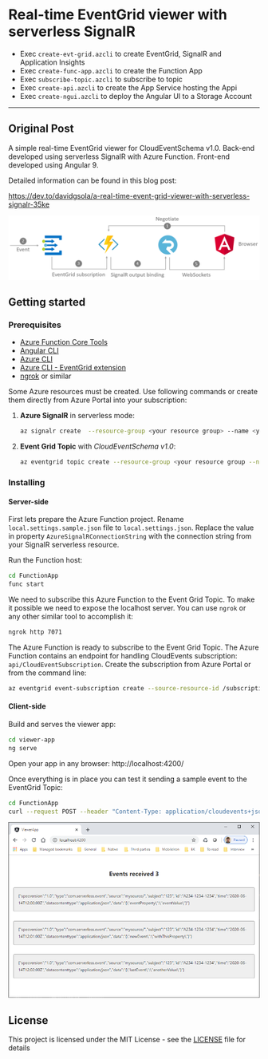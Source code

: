# Real-time EventGrid viewer with serverless SignalR

- Exec `create-evt-grid.azcli` to create EventGrid, SignalR and Application Insights
- Exec `create-func-app.azcli` to create the Function App
- Exec `subscribe-topic.azcli` to subscribe to topic
- Exec `create-api.azcli` to create the App Service hosting the Appi
- Exec `create-ngui.azcli` to deploy the Angular UI to a Storage Account

---

## Original Post

A simple real-time EventGrid viewer for CloudEventSchema v1.0. Back-end developed using serverless SignalR with Azure Function. Front-end developed using Angular 9.

Detailed information can be found in this blog post:

https://dev.to/davidgsola/a-real-time-event-grid-viewer-with-serverless-signalr-35ke

![Architecture](./_images/architecture.PNG)

## Getting started

### Prerequisites

- [Azure Function Core Tools](https://docs.microsoft.com/en-us/azure/azure-functions/functions-run-local?tabs=windows%2Ccsharp%2Cbash)
- [Angular CLI](https://angular.io/cli)
- [Azure CLI](https://docs.microsoft.com/en-us/cli/azure/install-azure-cli?view=azure-cli-latest)
- [Azure CLI - EventGrid extension](https://github.com/Azure/azure-cli-extensions)
- [ngrok](https://ngrok.com/) or similar

Some Azure resources must be created. Use following commands or create them directly from Azure Portal into your subscription:

1. **Azure SignalR** in serverless mode:

   ```bash
   az signalr create  --resource-group <your resource group> --name <your resource name>--sku Free_F1 --service-mode Serverless --location northeurope
   ```

2. **Event Grid Topic** with _CloudEventSchema v1.0_:

   ```bash
   az eventgrid topic create --resource-group <your resource group --name  <your resource name> --location northeurope --input-schema cloudeventschemav1_0
   ```

### Installing

#### Server-side

First lets prepare the Azure Function project. Rename `local.settings.sample.json` file to `local.settings.json`. Replace the value in property `AzureSignalRConnectionString` with the connection string from your SignalR serverless resource.

Run the Function host:

```bash
cd FunctionApp
func start
```

We need to subscribe this Azure Function to the Event Grid Topic. To make it possible we need to expose the localhost server. You can use `ngrok` or any other similar tool to accomplish it:

```bash
ngrok http 7071
```

The Azure Function is ready to subscribe to the Event Grid Topic. The Azure Function contains an endpoint for handling CloudEvents subscription: `api/CloudEventSubscription`. Create the subscription from Azure Portal or from the command line:

```bash
az eventgrid event-subscription create --source-resource-id /subscriptions/<your subscription id>/resourceGroups/<your resource group>/providers/Microsoft.EventGrid/topics/<your topic> --name serverless-signalr-function --endpoint <your tunnel to 7071 port>/api/CloudEventSubscription --endpoint-type webhook --event-delivery-schema cloudeventschemav1_0
```

#### Client-side

Build and serves the viewer app:

```bash
cd viewer-app
ng serve
```

Open your app in any browser: http://localhost:4200/

Once everything is in place you can test it sending a sample event to the EventGrid Topic:

```bash
cd FunctionApp
curl --request POST --header "Content-Type: application/cloudevents+json; charset=utf-8" --header "aeg-sas-key: <your topic key>" --data @event.json <your topic url>
```

![Webapp](./_images/webapp.png)

## License

This project is licensed under the MIT License - see the [LICENSE](LICENSE) file for details
